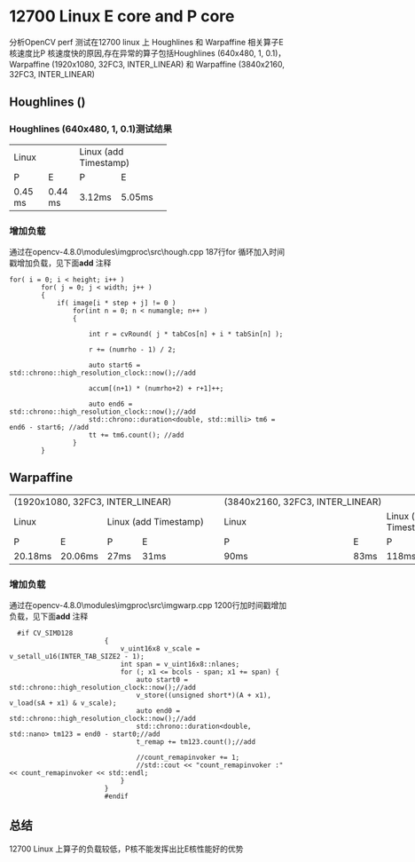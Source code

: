 # 12700 Linux E core and P core 
分析OpenCV perf 测试在12700 linux 上 Houghlines 和 Warpaffine 相关算子E 核速度比P 核速度快的原因,存在异常的算子包括Houghlines (640x480, 1, 0.1)， Warpaffine (1920x1080, 32FC3, INTER_LINEAR) 和 Warpaffine (3840x2160, 32FC3, INTER_LINEAR)
## Houghlines ()
### Houghlines (640x480, 1, 0.1)测试结果

<body link="#0563C1" vlink="#954F72">

<table border=0 cellpadding=0 cellspacing=0 width=283 style='border-collapse:
 collapse;table-layout:fixed;width:213pt'>
 <col width=64 style='width:48pt'>
 <col width=53 style='mso-width-source:userset;mso-width-alt:1938;width:40pt'>
 <col width=64 style='width:48pt'>
 <col width=102 style='mso-width-source:userset;mso-width-alt:3730;width:77pt'>
 <tr height=20 style='height:15.0pt'>
  <td colspan=2 height=20 class=xl65 width=117 style='height:15.0pt;width:88pt'>Linux</td>
  <td colspan=2 class=xl65 width=166 style='border-left:none;width:125pt'>Linux
  (add Timestamp)</td>
 </tr>
 <tr height=20 style='height:15.0pt'>
  <td height=20 class=xl65 style='height:15.0pt;border-top:none'>P</td>
  <td class=xl65 style='border-top:none;border-left:none'>E</td>
  <td class=xl65 style='border-top:none;border-left:none'>P</td>
  <td class=xl65 style='border-top:none;border-left:none'>E</td>
 </tr>
 <tr height=20 style='height:15.0pt'>
  <td height=20 class=xl65 style='height:15.0pt;border-top:none'>0.45 ms</td>
  <td class=xl65 style='border-top:none;border-left:none'>0.44 ms</td>
  <td class=xl65 style='border-top:none;border-left:none'>3.12ms</td>
  <td class=xl65 style='border-top:none;border-left:none'>5.05ms</td>
 </tr>
 <![if supportMisalignedColumns]>
 <tr height=0 style='display:none'>
  <td width=64 style='width:48pt'></td>
  <td width=53 style='width:40pt'></td>
  <td width=64 style='width:48pt'></td>
  <td width=102 style='width:77pt'></td>
 </tr>
 <![endif]>
</table>

</body>

### 增加负载
通过在‪opencv-4.8.0\modules\imgproc\src\hough.cpp 187行for 循环加入时间戳增加负载，见下面**add** 注释
```
for( i = 0; i < height; i++ )
        for( j = 0; j < width; j++ )
        {
            if( image[i * step + j] != 0 )
                for(int n = 0; n < numangle; n++ )
                {
                    
                    int r = cvRound( j * tabCos[n] + i * tabSin[n] );
                    
                    r += (numrho - 1) / 2;

                    auto start6 = std::chrono::high_resolution_clock::now();//add

                    accum[(n+1) * (numrho+2) + r+1]++;

                    auto end6 = std::chrono::high_resolution_clock::now();//add
                    std::chrono::duration<double, std::milli> tm6 = end6 - start6; //add
                    tt += tm6.count(); //add
                }
        }

```

## Warpaffine

<body link="#0563C1" vlink="#954F72">
<span style='font-variant-ligatures: normal;font-variant-caps: normal;
orphans: 2;text-align:start;widows: 2;-webkit-text-stroke-width: 0px;
text-decoration-thickness: initial;text-decoration-style: initial;text-decoration-color: initial'>

<table border=0 cellpadding=0 cellspacing=0 width=845 style='border-collapse:
 collapse;table-layout:fixed;width:634pt'>
 <col width=64 span=3 style='width:48pt'>
 <col width=164 style='mso-width-source:userset;mso-width-alt:5997;width:123pt'>
 <col width=264 style='mso-width-source:userset;mso-width-alt:9654;width:198pt'>
 <col width=53 style='mso-width-source:userset;mso-width-alt:1938;width:40pt'>
 <col width=64 style='width:48pt'>
 <col width=108 style='mso-width-source:userset;mso-width-alt:3949;width:81pt'>
 <tr height=23 style='height:17.25pt'>
  <td colspan=4 height=23 class=xl68 width=356 style='height:17.25pt;
  width:267pt'>(1920x1080, 32FC3, INTER_LINEAR)</span></td>
  <td colspan=4 class=xl68 width=489 style='border-left:none;width:367pt'><span
  style='font-variant-ligatures: normal;font-variant-caps: normal;orphans: 2;
  text-align:start;widows: 2;-webkit-text-stroke-width: 0px;text-decoration-thickness: initial;
  text-decoration-style: initial;text-decoration-color: initial'>(3840x2160,
  32FC3, INTER_LINEAR)</span></td>
 </tr>
 <tr height=20 style='height:15.0pt'>
  <td colspan=2 height=20 class=xl65 style='height:15.0pt'>Linux</td>
  <td colspan=2 class=xl65 style='border-left:none'>Linux (add Timestamp)</td>
  <td colspan=2 class=xl65 style='border-left:none'>Linux</td>
  <td colspan=2 class=xl65 style='border-left:none'>Linux (add Timestamp)</td>
 </tr>
 <tr height=20 style='height:15.0pt'>
  <td height=20 class=xl65 style='height:15.0pt;border-top:none'>P</td>
  <td class=xl65 style='border-top:none;border-left:none'>E</td>
  <td class=xl65 style='border-top:none;border-left:none'>P</td>
  <td class=xl65 style='border-top:none;border-left:none'>E</td>
  <td class=xl65 style='border-top:none;border-left:none'>P</td>
  <td class=xl65 style='border-top:none;border-left:none'>E</td>
  <td class=xl65 style='border-top:none;border-left:none'>P</td>
  <td class=xl65 style='border-top:none;border-left:none'>E</td>
 </tr>
 <tr height=20 style='height:15.0pt'>
  <td height=20 class=xl65 style='height:15.0pt;border-top:none'>20.18ms</td>
  <td class=xl65 style='border-top:none;border-left:none'>20.06ms</td>
  <td class=xl65 style='border-top:none;border-left:none'>27ms</td>
  <td class=xl65 style='border-top:none;border-left:none'>31ms</td>
  <td class=xl65 style='border-top:none;border-left:none'>90ms</td>
  <td class=xl65 style='border-top:none;border-left:none'>83ms</td>
  <td class=xl65 style='border-top:none;border-left:none'>118ms</td>
  <td class=xl65 style='border-top:none;border-left:none'>128ms</td>
 </tr>
 <![if supportMisalignedColumns]>
 <tr height=0 style='display:none'>
  <td width=64 style='width:48pt'></td>
  <td width=64 style='width:48pt'></td>
  <td width=64 style='width:48pt'></td>
  <td width=164 style='width:123pt'></td>
  <td width=264 style='width:198pt'></td>
  <td width=53 style='width:40pt'></td>
  <td width=64 style='width:48pt'></td>
  <td width=108 style='width:81pt'></td>
 </tr>
 <![endif]>
</table>
</body>

### 增加负载
通过在‪opencv-4.8.0\modules\imgproc\src\imgwarp.cpp 1200行加时间戳增加负载，见下面**add** 注释
```
  #if CV_SIMD128
                        {
                            v_uint16x8 v_scale = v_setall_u16(INTER_TAB_SIZE2 - 1);
                            int span = v_uint16x8::nlanes;
                            for (; x1 <= bcols - span; x1 += span) {
                                auto start0 = std::chrono::high_resolution_clock::now();//add
                                v_store((unsigned short*)(A + x1), v_load(sA + x1) & v_scale);
                                auto end0 = std::chrono::high_resolution_clock::now();//add
                                std::chrono::duration<double, std::nano> tm123 = end0 - start0;//add
                                t_remap += tm123.count();//add

                                //count_remapinvoker += 1;
                                //std::cout << "count_remapinvoker :" << count_remapinvoker << std::endl;
                            }
                        }
                        #endif
```
## 总结
12700 Linux 上算子的负载较低，P核不能发挥出比E核性能好的优势



